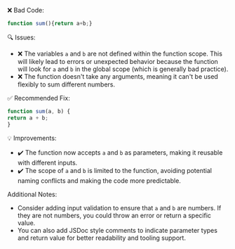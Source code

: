 ❌ Bad Code:
```javascript
function sum(){return a+b;}
```

🔍 Issues:
* ❌ The variables `a` and `b` are not defined within the function scope. This will likely lead to errors or unexpected
behavior because the function will look for `a` and `b` in the global scope (which is generally bad practice).
* ❌ The function doesn't take any arguments, meaning it can't be used flexibly to sum different numbers.

✅ Recommended Fix:

```javascript
function sum(a, b) {
return a + b;
}
```

💡 Improvements:
* ✔️ The function now accepts `a` and `b` as parameters, making it reusable with different inputs.
* ✔️ The scope of `a` and `b` is limited to the function, avoiding potential naming conflicts and making the code more
predictable.

Additional Notes:

* Consider adding input validation to ensure that `a` and `b` are numbers. If they are not numbers, you could throw an
error or return a specific value.
* You can also add JSDoc style comments to indicate parameter types and return value for better readability and tooling
support.